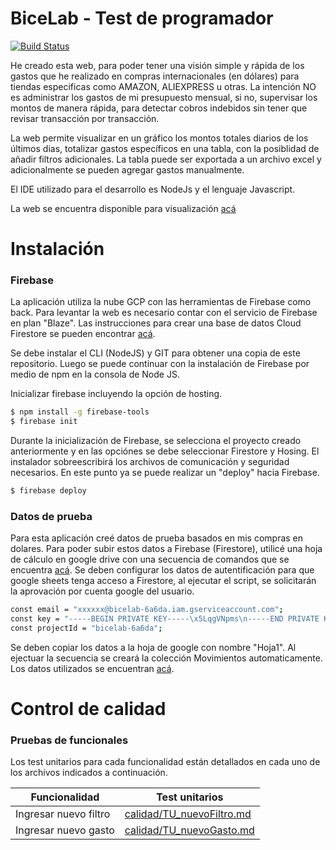# BiceLab - Test de programador

[![Build Status](https://travis-ci.org/joemccann/dillinger.svg?branch=master)](https://travis-ci.org/joemccann/dillinger)

He creado esta web, para poder tener una visión simple y rápida de los gastos que he realizado en compras internacionales (en dólares) para tiendas especificas como AMAZON, ALIEXPRESS u otras. La intención NO es administrar los gastos de mi presupuesto mensual, si no, supervisar los montos de manera rápida, para detectar cobros indebidos sin tener que revisar transacción por transacción. 

La web permite visualizar en un gráfico los montos totales diarios de los últimos dias, totalizar gastos específicos en una tabla, con la posiblidad de añadir filtros adicionales. La tabla puede ser exportada a un archivo excel y adicionalmente se pueden agregar gastos manualmente.

El IDE utilizado para el desarrollo es NodeJs y el lenguaje Javascript.

La web se encuentra disponible para visualización [acá][link6]

# Instalación

### Firebase
La aplicación utiliza la nube GCP con las herramientas de Firebase como back. Para levantar la web es necesario contar con el servicio de Firebase en plan "Blaze". Las instrucciones para crear una base de datos Cloud Firestore se pueden encontrar [acá][link3].

Se debe instalar el CLI (NodeJS) y GIT para obtener una copia de este repositorio. Luego se puede continuar con la instalación de Firebase por medio de npm en la consola de Node JS.

Inicializar firebase incluyendo la opción de hosting. 
```sh
$ npm install -g firebase-tools
$ firebase init
```

Durante la inicialización de Firebase, se selecciona el proyecto creado anteriormente y en las opciónes se debe seleccionar Firestore y Hosing. El instalador sobreescribirá los archivos de comunicación y seguridad necesarios. En este punto ya se puede realizar un "deploy" hacia Firebase.

```sh
$ firebase deploy
```

### Datos de prueba
Para esta aplicación creé datos de prueba basados en mis compras en dolares. Para poder subir estos datos a Firebase (Firestore), utilicé una hoja de cálculo en google drive con una secuencia de comandos que se encuentra [acá][link4]. Se deben configurar los datos de autentificación para que google sheets tenga acceso a Firestore, al ejecutar el script, se solicitarán la aprovación por cuenta google del usuario.

```sh
const email = "xxxxxx@bicelab-6a6da.iam.gserviceaccount.com";
const key = "-----BEGIN PRIVATE KEY-----\x5LqgVNpms\n-----END PRIVATE KEY-----\n";
const projectId = "bicelab-6a6da";
```

Se deben copiar los datos a la hoja de google con nombre "Hoja1". Al ejectuar la secuencia se creará la colección Movimientos automaticamente. Los datos utilizados se encuentran [acá][link5]. 

# Control de calidad

### Pruebas de funcionales

Los test unitarios para cada funcionalidad están detallados en cada uno de los archivos indicados a continuación.

| Funcionalidad | Test unitarios |
| ------ | ------ |
| Ingresar nuevo filtro | [calidad/TU_nuevoFiltro.md][link1] |
| Ingresar nuevo gasto | [calidad/TU_nuevoGasto.md][link2] |

[//]: # (LINKS README)
[link1]: <https://github.com/EdirMorales/BiceLab/tree/master/calidad/TU_nuevoFiltro.md>
[link2]: <https://github.com/EdirMorales/BiceLab/tree/master/calidad/TU_nuevoGasto.md>
[link3]: <https://firebase.google.com/docs/firestore/quickstart#node.js>
[link4]: <https://github.com/EdirMorales/BiceLab/blob/master/datos/toFirestore.gs>
[link5]: <https://github.com/EdirMorales/BiceLab/blob/master/datos/compras.xlsx>
[link6]: <https://bicelab-6a6da.web.app/>
